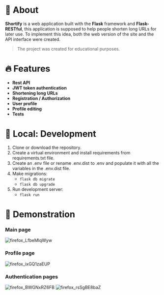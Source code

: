 # 📃 About

**Shortify** is a web application built with the **Flask** framework and **Flask-RESTful**, this application is supposed
to help
people shorten long URLs for later use. To implement this idea, both the web version of the site and the API interface
were created.
> The project was created for educational purposes.

# 🔥 Features

* **Rest API**
* **JWT token authentication**
* **Shortening long URLs**
* **Registration / Authorization**
* **User profile**
* **Profile editing**
* **Tests**

# 💽 Local: Development
1. Clone or download the repository.
2. Create a virtual environment and install requirements from requirements.txt file. 
3. Create an .env file or rename .env.dist to .env and populate it with all the variables in the .env.dist file.
4. Make migrations:
   * `flask db migrate`
   * `flask db upgrade`
5. Run development server:
    * `flask run`
# 🌄 Demonstration

### Main page

![firefox_LfbeMlqWyw](https://user-images.githubusercontent.com/97694131/237058842-65483b9f-e3e5-4c43-8536-62687413d5db.png)

### Profile page

![firefox_ixGQ1zaEUP](https://user-images.githubusercontent.com/97694131/237059064-452b02a5-f41f-4959-9304-881b82722077.png)

### Authentication pages

![firefox_BWGNxRZ6FB](https://user-images.githubusercontent.com/97694131/237059233-90edc71d-0b4b-421d-89cb-25cbbd973d70.png)
![firefox_rsSgBE8baZ](https://user-images.githubusercontent.com/97694131/237059240-5b445769-ef81-4ed2-8990-47a960bd897c.png)
